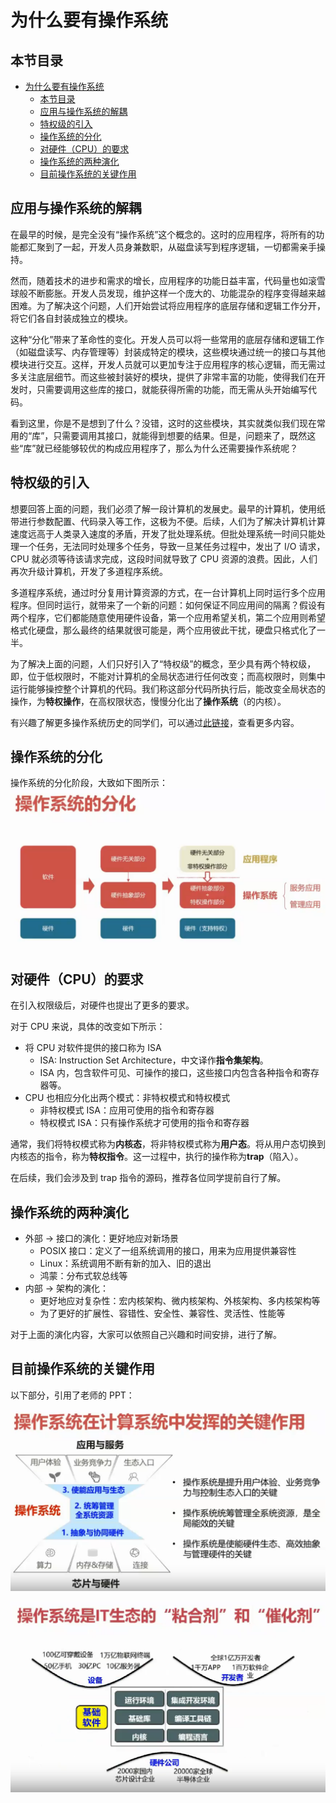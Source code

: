 # 为什么要有操作系统

## 本节目录

- [为什么要有操作系统](#为什么要有操作系统)
  - [本节目录](#本节目录)
  - [应用与操作系统的解耦](#应用与操作系统的解耦)
  - [特权级的引入](#特权级的引入)
  - [操作系统的分化](#操作系统的分化)
  - [对硬件（CPU）的要求](#对硬件cpu的要求)
  - [操作系统的两种演化](#操作系统的两种演化)
  - [目前操作系统的关键作用](#目前操作系统的关键作用)

## 应用与操作系统的解耦

在最早的时候，是完全没有“操作系统”这个概念的。这时的应用程序，将所有的功能都汇聚到了一起，开发人员身兼数职，从磁盘读写到程序逻辑，一切都需亲手操持。

然而，随着技术的进步和需求的增长，应用程序的功能日益丰富，代码量也如滚雪球般不断膨胀。开发人员发现，维护这样一个庞大的、功能混杂的程序变得越来越困难。为了解决这个问题，人们开始尝试将应用程序的底层存储和逻辑工作分开，将它们各自封装成独立的模块。

这种“分化”带来了革命性的变化。开发人员可以将一些常用的底层存储和逻辑工作（如磁盘读写、内存管理等）封装成特定的模块，这些模块通过统一的接口与其他模块进行交互。这样，开发人员就可以更加专注于应用程序的核心逻辑，而无需过多关注底层细节。而这些被封装好的模块，提供了非常丰富的功能，使得我们在开发时，只需要调用这些库的接口，就能获得所需的功能，而无需从头开始编写代码。

看到这里，你是不是想到了什么？没错，这时的这些模块，其实就类似我们现在常用的“库”，只需要调用其接口，就能得到想要的结果。但是，问题来了，既然这些“库”就已经能够较优的构成应用程序了，那么为什么还需要操作系统呢？

## 特权级的引入

想要回答上面的问题，我们必须了解一段计算机的发展史。最早的计算机，使用纸带进行参数配置、代码录入等工作，这极为不便。后续，人们为了解决计算机计算速度远高于人类录入速度的矛盾，开发了批处理系统。但批处理系统一时间只能处理一个任务，无法同时处理多个任务，导致一旦某任务过程中，发出了 I/O 请求，CPU 就必须等待该请求完成，这段时间就导致了 CPU 资源的浪费。因此，人们再次升级计算机，开发了多道程序系统。

多道程序系统，通过时分复用计算资源的方式，在一台计算机上同时运行多个应用程序。但同时运行，就带来了一个新的问题：如何保证不同应用间的隔离？假设有两个程序，它们都能随意使用硬件设备，第一个应用希望关机，第二个应用则希望格式化硬盘，那么最终的结果就很可能是，两个应用彼此干扰，硬盘只格式化了一半。

为了解决上面的问题，人们只好引入了“特权级”的概念，至少具有两个特权级，即，位于低权限时，不能对计算机的全局状态进行任何改变；而高权限时，则集中运行能够操控整个计算机的代码。我们称这部分代码所执行后，能改变全局状态的操作，为**特权操作**，在高权限状态，慢慢分化出了**操作系统**（的内核）。

有兴趣了解更多操作系统历史的同学们，可以通过[此链接](https://www.cnblogs.com/Dominic-Ji/articles/10929381.html)，查看更多内容。

## 操作系统的分化

操作系统的分化阶段，大致如下图所示：
![操作系统的分化](./resource/操作系统的分化.png)

## 对硬件（CPU）的要求

在引入权限级后，对硬件也提出了更多的要求。

对于 CPU 来说，具体的改变如下所示：

- 将 CPU 对软件提供的接口称为 ISA
  - ISA: Instruction Set Architecture，中文译作**指令集架构**。
  - ISA 内，包含软件可见、可操作的接口，这些接口内包含各种指令和寄存器等。
- CPU 也相应分化出两个模式：非特权模式和特权模式
  - 非特权模式 ISA：应用可使用的指令和寄存器
  - 特权模式 ISA：只有操作系统才可使用的指令和寄存器

通常，我们将特权模式称为**内核态**，将非特权模式称为**用户态**。将从用户态切换到内核态的指令，称为**特权指令**。这一过程中，执行的操作称为**trap**（陷入）。

在后续，我们会涉及到 trap 指令的源码，推荐各位同学提前自行了解。

## 操作系统的两种演化

- 外部 -> 接口的演化：更好地应对新场景
  - POSIX 接口：定义了一组系统调用的接口，用来为应用提供兼容性
  - Linux：系统调用不断有新的加入、旧的退出
  - 鸿蒙：分布式软总线等
- 内部 -> 架构的演化：
  - 更好地应对复杂性：宏内核架构、微内核架构、外核架构、多内核架构等
  - 为了更好的扩展性、容错性、安全性、兼容性、灵活性、性能等

对于上面的演化内容，大家可以依照自己兴趣和时间安排，进行了解。

## 目前操作系统的关键作用

以下部分，引用了老师的 PPT：

![](./resource/OS作用1.png)

![](./resource/OS作用2.png)
